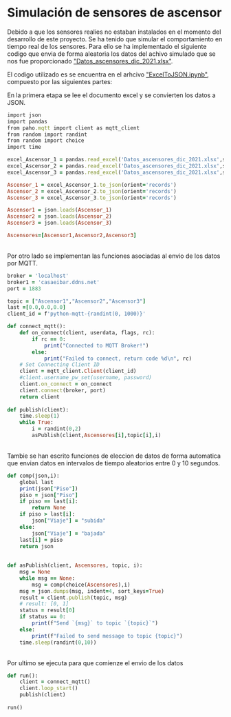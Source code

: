 # Simulación de sensores de ascensor
Debido a que los sensores realies no estaban instalados en el momento del desarrollo de este proyecto. 
Se ha tenido que simular el comportamiento en tiempo real de los sensores.
Para ello se ha implementado el siguiente codigo que envia de forma aleatoria los datos del achivo simulado que se nos fue proporcionado ["Datos_ascensores_dic_2021.xlsx"](Datos_ascensores_dic_2021.xlsx).

El codigo utilizado es se encuentra en el arhcivo ["ExcelToJSON.ipynb"](ExcelToJSON.ipynb), compuesto por las siguientes partes:

En la primera etapa se lee el documento excel y se convierten los datos a JSON.
```ruby
import json
import pandas
from paho.mqtt import client as mqtt_client
from random import randint
from random import choice
import time

excel_Ascensor_1 = pandas.read_excel('Datos_ascensores_dic_2021.xlsx',sheet_name='Ascensor_1')
excel_Ascensor_2 = pandas.read_excel('Datos_ascensores_dic_2021.xlsx',sheet_name='Ascensor_2')
excel_Ascensor_3 = pandas.read_excel('Datos_ascensores_dic_2021.xlsx',sheet_name='Ascensor_3')

Ascensor_1 = excel_Ascensor_1.to_json(orient='records')
Ascensor_2 = excel_Ascensor_2.to_json(orient='records')
Ascensor_3 = excel_Ascensor_3.to_json(orient='records')

Ascensor1 = json.loads(Ascensor_1)
Ascensor2 = json.loads(Ascensor_2)
Ascensor3 = json.loads(Ascensor_3)

Ascensores=[Ascensor1,Ascensor2,Ascensor3]
```
</br> Por otro lado se implementan las funciones asociadas al envio de los datos por MQTT.
```ruby
broker = 'localhost'
broker1 = 'casaeibar.ddns.net'
port = 1883

topic = ["Ascensor1","Ascensor2","Ascensor3"]
last =[0.0,0.0,0.0]
client_id = f'python-mqtt-{randint(0, 1000)}'

def connect_mqtt():
    def on_connect(client, userdata, flags, rc):
        if rc == 0:
            print("Connected to MQTT Broker!")
        else:
            print("Failed to connect, return code %d\n", rc)
    # Set Connecting Client ID
    client = mqtt_client.Client(client_id)
    #client.username_pw_set(username, password)
    client.on_connect = on_connect
    client.connect(broker, port)
    return client
    
def publish(client):
    time.sleep(1)
    while True:
        i = randint(0,2)
        asPublish(client,Ascensores[i],topic[i],i)      
```
</br>
Tambie se han escrito funciones de eleccion de datos de forma automatica que envian datos en intervalos de tiempo aleatorios entre 0 y 10 segundos.

```ruby
def comp(json,i):
    global last
    print(json["Piso"])
    piso = json["Piso"]
    if piso == last[i]:
        return None
    if piso > last[i]:
        json["Viaje"] = "subida"
    else:
        json["Viaje"] = "bajada"
    last[i] = piso
    return json   
    
    
def asPublish(client, Ascensores, topic, i):
    msg = None
    while msg == None:
        msg = comp(choice(Ascensores),i)
    msg = json.dumps(msg, indent=4, sort_keys=True)
    result = client.publish(topic, msg)
    # result: [0, 1]
    status = result[0]
    if status == 0:
        print(f"Send `{msg}` to topic `{topic}`")
    else:
        print(f"Failed to send message to topic {topic}")
    time.sleep(randint(0,10))
```

</br>
Por ultimo se ejecuta para que comienze el envio de los datos

```ruby
def run():
    client = connect_mqtt()
    client.loop_start()
    publish(client)
    
run()
```
